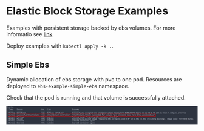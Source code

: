# Elastic Block Storage Examples

Examples with persistent storage backed by ebs volumes.
For more informatio see [link](/README.md#ebs-csi-driver)

Deploy examples with `kubectl apply -k .`.

## Simple Ebs

Dynamic allocation of ebs storage with pvc to one pod.
Resources are deployed to `ebs-example-simple-ebs` namespace.

Check that the pod is running and that volume is successfully attached.

<img title="Simple ebs example" alt="Simple ebs example" src="../../assets/ebs-simple.png">

